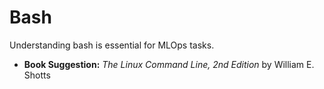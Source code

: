 # Bash

Understanding bash is essential for MLOps tasks.

- **Book Suggestion:** _The Linux Command Line, 2nd Edition_ by William E. Shotts
